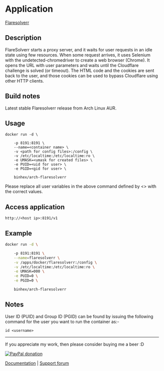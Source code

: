 # Application

[Flaresolverr](https://github.com/FlareSolverr/FlareSolverr)

## Description

FlareSolverr starts a proxy server, and it waits for user requests in an idle
state using few resources. When some request arrives, it uses Selenium with the
undetected-chromedriver to create a web browser (Chrome). It opens the URL with
user parameters and waits until the Cloudflare challenge is solved (or timeout).
The HTML code and the cookies are sent back to the user, and those cookies can
be used to bypass Cloudflare using other HTTP clients.

## Build notes

Latest stable Flaresolverr release from Arch Linux AUR.

## Usage

```text
docker run -d \

    -p 8191:8191 \
    --name=<container name> \
    -v <path for config files>:/config \
    -v /etc/localtime:/etc/localtime:ro \
    -e UMASK=<umask for created files> \
    -e PUID=<uid for user> \
    -e PGID=<gid for user> \

    binhex/arch-flaresolverr

```

Please replace all user variables in the above command defined by <> with the
correct values.

## Access application

`http://<host ip>:8191/v1`

## Example

```bash
docker run -d \

    -p 8191:8191 \
    --name=flaresolverr \
    -v /apps/docker/flaresolverr:/config \
    -v /etc/localtime:/etc/localtime:ro \
    -e UMASK=000 \
    -e PUID=0 \
    -e PGID=0 \

    binhex/arch-flaresolverr

```

## Notes

User ID (PUID) and Group ID (PGID) can be found by issuing the following command
for the user you want to run the container as:-

```text
id <username>

```

___
If you appreciate my work, then please consider buying me a beer  :D

[![PayPal donation](https://www.paypal.com/en_US/i/btn/btn_donate_SM.gif)](https://www.paypal.com/cgi-bin/webscr?cmd=_s-xclick&hosted_button_id=MM5E27UX6AUU4)

[Documentation](https://github.com/binhex/documentation) | [Support forum](https://forums.unraid.net/topic/155853-support-binhex-flaresolverr/)

